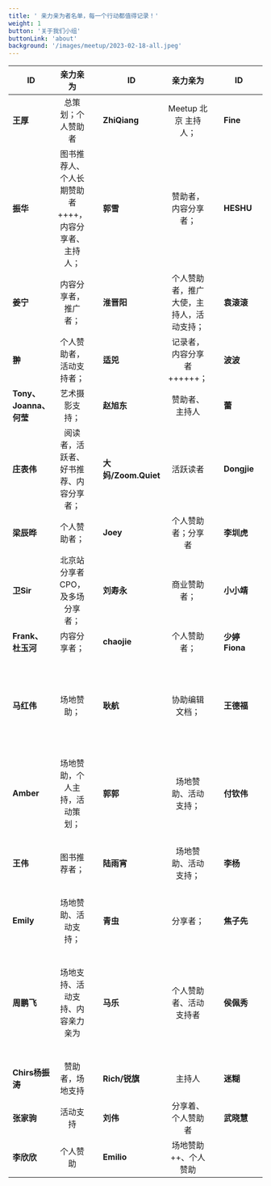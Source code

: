 ```yaml
---
title: ' 亲力亲为者名单，每一个行动都值得记录！'
weight: 1
button: '关于我们小组'
buttonLink: 'about'
background: '/images/meetup/2023-02-18-all.jpeg'
---
```


 

| ID        | 亲力亲为 |  | ID        | 亲力亲为 |  |ID        | 亲力亲为 |  |
|--------------|:-------------:|---------:|-----------|:-------------:|---------:|-----------|:-------------:|---------:|
| **王厚** | 总策划；个人赞助者  |         | **ZhiQiang**  | Meetup 北京 主持人；  |           |  **Fine**   |  赞助者 |           
|  **振华**   |图书推荐人、个人长期赞助者++++，内容分享者、主持人；   |           |  **郭雪**  | 赞助者，内容分享者；  |           |  **HESHU**  | 摄影支持   |           
|  **姜宁**    |  内容分享者，推广者；  |           |  **淮晋阳**  | 个人赞助者，推广大使，主持人，活动支持；  |           |  **袁滚滚**  |  分享者、主持人 |          
|  **翀**    | 个人赞助者，活动支持者；  |           |   **适兕**  | 记录者，内容分享者++++++；  |           | **波波**   | 赞助者、支持者  |           
| **Tony、Joanna、何莹**    | 艺术摄影支持；  |           | **赵旭东**  |  赞助者、主持人 |           | **蕾**   | 内容分享者  |           | 
|  **庄表伟**   | 阅读者，活跃者、好书推荐、内容分享者；  |           | **大妈/Zoom.Quiet**   | 活跃读者  |           | **Dongjie**   | 场地支持、赞助者、分享者  |      |   
| **梁辰晔**    | 个人赞助者；  |           |  **Joey**  | 个人赞助者；分享者  |           |    **李圳虎**| 内容分享者  |           |  
|  **卫Sir**   | 北京站分享者CPO，及多场分享者；  |         |   **刘寿永**   |   商业赞助者； |           |  **小小靖**  |  场地支持 |           |  
| **Frank、杜玉河**    | 内容分享者；  |           |  **chaojie**  |   个人赞助者； |           |  **少婷Fiona**  |  场地赞助 |           |   
|  **马红伟**   | 场地赞助；  |           |   **耿航** |  协助编辑文档； |           |  **王德福**   | 主持人+、分享者++、赞助者   |           |  
| **Amber**    | 场地赞助，个人主持，活动策划；  |           |  **郭郭**  | 场地赞助、活动支持；  |           |   **付钦伟** | 赞助者  |           |  
|   **王伟**  | 图书推荐者；  |           |   **陆雨宵** | 场地赞助、活动支持；  |           |  **李杨**  | 内容分享者、推广者  |           |   
|  **Emily**   | 场地赞助、活动支持；  |           |  **青虫**  | 分享者；  |           | **焦子先**   | 场地赞助   |           |   
|   **周鹏飞**  | 场地支持、活动支持、内容亲力亲为  |           |   **马乐** |  个人赞助者、活动支持者 |           |  **侯佩秀**  | 场地赞助、活动支持、个人赞助者；  |   
|  **Chirs杨振涛**  |赞助者，场地支持 | |  **Rich/锐旗**  | 主持人  |  | **迷糊**   | 个人赞助者  |           |
|  **张家驹**  | 活动支持   |           | **刘伟** | 分享着、个人赞助者 || **武晓慧**| 分享者|
|**李欣欣**|个人赞助|| **Emilio**|场地赞助++、个人赞助||